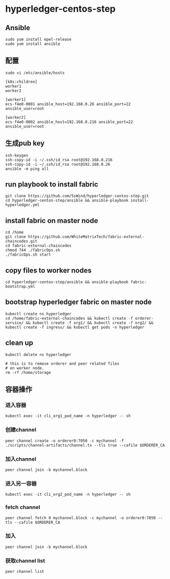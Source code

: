 # hyperledger-centos-step

## Ansible
```
sudo yum install epel-release
sudo yum install ansible
```
## 配置
```
sudo vi /etc/ansible/hosts
```
```
[k8s:children]
worker1
worker2

[worker1]
ecs-f4e0-0001 ansible_host=192.168.0.26 ansible_port=22 ansible_user=root

[worker2]
ecs-f4e0-0002 ansible_host=192.168.0.216 ansible_port=22 ansible_user=root
```
## 生成pub key
```
ssh-keygen
ssh-copy-id -i ~/.ssh/id_rsa root@192.168.0.216
ssh-copy-id -i ~/.ssh/id_rsa root@192.168.0.26
ansible -m ping all
```

## run playbook to install fabric
```
git clone https://github.com/5sWind/hyperledger-centos-step.git
cd hyperledger-centos-step/ansible && ansible-playbook install-hyperledger.yml
```

## install fabric on master node
```
cd /home
git clone https://github.com/WhiteMatrixTech/fabric-external-chaincodes.git
cd fabric-external-chaincodes
chmod 744 ./fabricOps.sh
./fabricOps.sh start
```

## copy files to worker nodes
```
cd hyperledger-centos-step/ansible && ansible-playbook fabric-bootstrap.yml
```

## bootstrap hyperledger fabric on master node
```
kubectl create ns hyperledger
cd /home/fabric-external-chaincodes && kubectl create -f orderer-service/ && kubectl create -f org1/ && kubectl create -f org2/ && kubectl create -f ingress/ && kubectl get pods -n hyperledger
```

## clean up
```
kubectl delete ns hyperledger

# this is to remove orderer and peer related files
# on worker node.
rm -rf /home/storage
```

## 容器操作
### 进入容器
```
kubectl exec -it cli_org1_pod_name -n hyperledger -- sh
```

### 创建channel
```
peer channel create -o orderer0:7050 -c mychannel -f ./scripts/channel-artifacts/channel.tx --tls true --cafile $ORDERER_CA
```

### 加入channel
```
peer channel join -b mychannel.block
```

### 进入另一容器
```
kubectl exec -it cli_org2_pod_name -n hyperledger -- sh
```

### fetch channel
```
peer channel fetch 0 mychannel.block -c mychannel -o orderer0:7050 --tls --cafile $ORDERER_CA
```

### 加入
```
peer channel join -b mychannel.block
```

### 获取channel list
```
peer channel list
```

